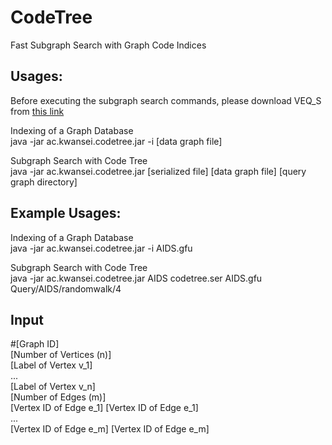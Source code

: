 # CodeTree
Fast Subgraph Search with Graph Code Indices

## Usages:
Before executing the subgraph search commands, please download VEQ_S from [this link](https://github.com/SNUCSE-CTA/VEQ)

Indexing of a Graph Database<br>
java -jar ac.kwansei.codetree.jar -i [data graph file]

Subgraph Search with Code Tree<br>
java -jar ac.kwansei.codetree.jar [serialized file] [data graph file] [query graph directory]


## Example Usages:
Indexing of a Graph Database<br>
java -jar ac.kwansei.codetree.jar -i AIDS.gfu

Subgraph Search with Code Tree<br>
java -jar ac.kwansei.codetree.jar AIDS codetree.ser AIDS.gfu Query/AIDS/randomwalk/4

## Input
#[Graph ID]<br>
[Number of Vertices (n)]<br>
[Label of Vertex v_1]<br>
...<br>
[Label of Vertex v_n]<br>
[Number of Edges (m)]<br>
[Vertex ID of Edge e_1] [Vertex ID of Edge e_1]<br>
...<br>
[Vertex ID of Edge e_m] [Vertex ID of Edge e_m]<br>



